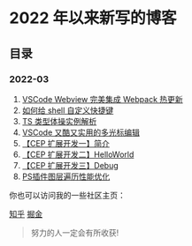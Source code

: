 # 2022 年以来新写的博客

## 目录

### 2022-03

1. [VSCode Webview 完美集成 Webpack 热更新](https://github.com/tjx666/blog/blob/main/src/VSCodeWebview%E5%AE%8C%E7%BE%8E%E9%9B%86%E6%88%90Webpack%E7%83%AD%E6%9B%B4%E6%96%B0.md)
2. [如何给 shell 自定义快捷键](https://github.com/tjx666/blog/blob/main/src/%E5%A6%82%E4%BD%95%E7%BB%99shell%E8%87%AA%E5%AE%9A%E4%B9%89%E5%BF%AB%E6%8D%B7%E9%94%AE.md)
3. [TS 类型体操实例解析](https://github.com/tjx666/blog/blob/main/src/TS%20%E7%B1%BB%E5%9E%8B%E4%BD%93%E6%93%8D%E5%AE%9E%E4%BE%8B%E8%A7%A3%E6%9E%90.md)
4. [VSCode 又酷又实用的多光标编辑](https://github.com/tjx666/blog/blob/main/src/VSCode%E5%8F%88%E9%85%B7%E5%8F%88%E5%AE%9E%E7%94%A8%E7%9A%84%E5%A4%9A%E5%85%89%E6%A0%87%E7%BC%96%E8%BE%91.md)
5. [【CEP 扩展开发一】简介](https://github.com/tjx666/blog/blob/main/src/%E3%80%90CEP%20%E6%89%A9%E5%B1%95%E5%BC%80%E5%8F%91%E4%B8%80%E3%80%91%E7%AE%80%E4%BB%8B.md)
6. [【CEP 扩展开发二】HelloWorld](https://github.com/tjx666/blog/blob/main/src/%E3%80%90CEP%20%E6%89%A9%E5%B1%95%E5%BC%80%E5%8F%91%E4%BA%8C%E3%80%91HelloWorld.md)
7. [【CEP 扩展开发三】Debug](https://github.com/tjx666/blog/blob/main/src/%E3%80%90CEP%20%E6%89%A9%E5%B1%95%E5%BC%80%E5%8F%91%E4%B8%89%E3%80%91Debug.md)
8. [PS插件图层遍历性能优化](https://github.com/tjx666/blog/blob/main/src/PS%E6%8F%92%E4%BB%B6%E5%9B%BE%E5%B1%82%E9%81%8D%E5%8E%86%E6%80%A7%E8%83%BD%E4%BC%98%E5%8C%96.md)

你也可以访问我的一些社区主页：

[知乎](https://www.zhihu.com/people/yu-teng-jing/posts)
[掘金](https://juejin.cn/user/2664871915684493/posts)

> 努力的人一定会有所收获!
